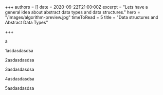 +++
authors = []
date = 2020-09-22T21:00:00Z
excerpt = "Lets have a general idea about abstract data types and data structures."
hero = "/images/algorithm-preview.jpg"
timeToRead = 5
title = "Data structures and Abstract Data Types"

+++
 

 

 

 a

1asdasdasdsa

2asdasdasdsa

3asdasdasdsa

4asdasdasdsa

5asdasdasdsa